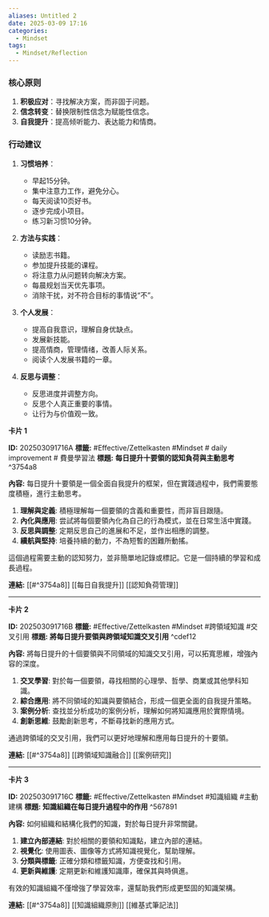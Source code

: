 ```yaml
---
aliases: Untitled 2
date: 2025-03-09 17:16
categories:
  - Mindset
tags:
  - Mindset/Reflection
---
```


### 核心原则
1. **积极应对**：寻找解决方案，而非固于问题。
2. **信念转变**：替换限制性信念为赋能性信念。
3. **自我提升**：提高倾听能力、表达能力和情商。

### 行动建议
1. **习惯培养**：
   - 早起15分钟。
   - 集中注意力工作，避免分心。
   - 每天阅读10页好书。
   - 逐步完成小项目。
   - 练习新习惯10分钟。

2. **方法与实践**：
   - 读励志书籍。
   - 参加提升技能的课程。
   - 将注意力从问题转向解决方案。
   - 每晨规划当天优先事项。
   - 消除干扰，对不符合目标的事情说“不”。

3. **个人发展**：
   - 提高自我意识，理解自身优缺点。
   - 发展新技能。
   - 提高情商，管理情绪，改善人际关系。
   - 阅读个人发展书籍的一章。

4. **反思与调整**：
   - 反思进度并调整方向。
   - 反思个人真正重要的事情。
   - 让行为与价值观一致。


**卡片 1**

**ID:** 202503091716A
**標籤:** #Effective/Zettelkasten #Mindset # daily improvement # 費曼學習法
**標題:** **每日提升十要領的認知負荷與主動思考** ^3754a8

**內容:**
每日提升十要領是一個全面自我提升的框架，但在實踐過程中，我們需要態度積極，進行主動思考。

1.  **理解與定義**: 積極理解每一個要領的含義和重要性，而非盲目跟隨。
2.  **內化與應用**: 尝試將每個要領內化為自己的行為模式，並在日常生活中實踐。
3.  **反思與調整**: 定期反思自己的進展和不足，並作出相應的調整。
4.  **續航與堅持**: 培養持續的動力，不為短暫的困難所動搖。

這個過程需要主動的認知努力，並非簡單地記錄或標記。它是一個持續的學習和成長過程。

**連結:** [[#^3754a8]] [[每日自我提升]] [[認知負荷管理]]

---

**卡片 2**

**ID:** 202503091716B
**標籤:** #Effective/Zettelkasten #Mindset #跨領域知識 #交叉引用
**標題:** **將每日提升要領與跨領域知識交叉引用** ^cdef12

**內容:**
將每日提升的十個要領與不同領域的知識交叉引用，可以拓寬思維，增強內容的深度。

1.  **交叉學習**: 對於每一個要領，尋找相關的心理學、哲學、商業或其他學科知識。
2.  **綜合應用**: 將不同領域的知識與要領結合，形成一個更全面的自我提升策略。
3.  **案例分析**: 查找並分析成功的案例分析，理解如何將知識應用於實際情境。
4.  **創新思維**: 鼓勵創新思考，不斷尋找新的應用方式。

通過跨領域的交叉引用，我們可以更好地理解和應用每日提升的十要領。

**連結:** [[#^3754a8]] [[跨領域知識融合]] [[案例研究]]

---

**卡片 3**

**ID:** 202503091716C
**標籤:** #Effective/Zettelkasten #Mindset #知識組織 #主動建構
**標題:** **知識組織在每日提升過程中的作用** ^567891

**內容:**
如何組織和結構化我們的知識，對於每日提升非常關鍵。

1.  **建立內部連結**: 對於相關的要領和知識點，建立內部的連結。
2.  **視覺化**: 使用圖表、圖像等方式將知識視覺化，幫助理解。
3.  **分類與標籤**: 正確分類和標籤知識，方便查找和引用。
4.  **更新與維護**: 定期更新和維護知識庫，確保其與時俱進。

有效的知識組織不僅增強了學習效率，還幫助我們形成更堅固的知識架構。

**連結:** [[#^3754a8]] [[知識組織原則]] [[維基式筆記法]]